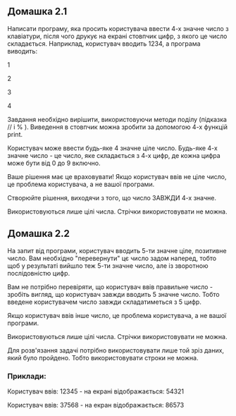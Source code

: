## Домашка 2.1

Написати програму, яка просить користувача ввести 4-х значне число з клавіатури, після чого друкує на екрані стовпчик цифр, з якого це число складається. Наприклад, користувач вводить 1234, а програма виводить:

1

2

3

4

Завдання необхідно вирішити, використовуючи методи поділу (підказка // і % ). Виведення в стовпчик можна зробити за допомогою 4-х функцій print.

Користувач може ввести будь-яке 4 значне ціле число. Будь-яке 4-х значне число - це число, яке складається з 4-х цифр, де кожна цифра може бути від 0 до 9 включно.

Ваше рішення має це враховувати! Якщо користувач ввів не ціле число, це проблема користувача, а не вашої програми.

Створюйте рішення, виходячи з того, що число ЗАВЖДИ 4-х значне.

Використовуються лише цілі числа. Стрічки використовувати не можна.

## Домашка 2.2

На запит від програми, користувач вводить 5-ти значне ціле, позитивне число. Вам необхідно "перевернути" цє число задом наперед, тобто щоб у результаті вийшло теж 5-ти значне число, але із зворотною послідовністю цифр.

Вам не потрібно перевіряти, що користувач ввів правильне число - зробіть вигляд, що користувач завжди вводить 5 значне число. Тобто введене користувачем число завжди складатиметься з 5 цифр.

Якщо користувач ввів інше число, це проблема користувача, а не вашої програми.

Використовуються лише цілі числа. Стрічки використовувати не можна.

Для розв'язання задачі потрібно використовувати лише той зріз даних, який було пройдено. Тобто використовувати строки не можна.

### Приклади:

Користувач ввів: 12345 - на екрані відображається: 54321

Користувач ввів: 37568 - на екран відображається: 86573